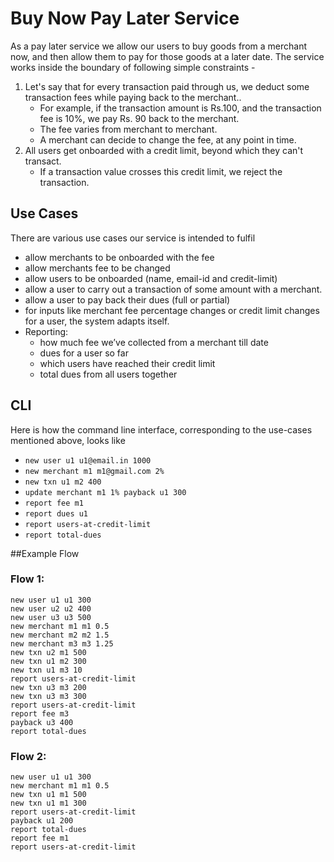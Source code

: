 # Buy Now Pay Later Service
As a pay later service we allow our users to buy goods from a merchant now, and then allow them to pay for those goods at a later date.
The service works inside the boundary of following simple constraints -
1. Let's say that for every transaction paid through us, we deduct some transaction fees
while paying back to the merchant..
   - For example, if the transaction amount is Rs.100, and the transaction fee is 10%,
   we pay Rs. 90 back to the merchant.
   - The fee varies from merchant to merchant.
   - A merchant can decide to change the fee, at any point in time.
2. All users get onboarded with a credit limit, beyond which they can't transact.
   - If a transaction value crosses this credit limit, we reject the transaction.
   
## Use Cases
There are various use cases our service is intended to fulfil
- allow merchants to be onboarded with the fee
- allow merchants fee to be changed
- allow users to be onboarded (name, email-id and credit-limit)
- allow a user to carry out a transaction of some amount with a merchant.
- allow a user to pay back their dues (full or partial)
- for inputs like merchant fee percentage changes or credit limit changes for a user, the
  system adapts itself.
- Reporting:
  - how much fee we’ve collected from a merchant till date
  - dues for a user so far
  - which users have reached their credit limit
  - total dues from all users together
  
## CLI
Here is how the command line interface, corresponding to the use-cases mentioned above, looks like
- `new user u1 u1@email.in 1000` 
- `new merchant m1 m1@gmail.com 2%`
- `new txn u1 m2 400`
- `update merchant m1 1% payback u1 300` 
- `report fee m1`
- `report dues u1`
- `report users-at-credit-limit` 
- `report total-dues`

##Example Flow
### Flow 1:
```
new user u1 u1 300
new user u2 u2 400
new user u3 u3 500
new merchant m1 m1 0.5
new merchant m2 m2 1.5
new merchant m3 m3 1.25
new txn u2 m1 500
new txn u1 m2 300
new txn u1 m3 10
report users-at-credit-limit
new txn u3 m3 200
new txn u3 m3 300
report users-at-credit-limit
report fee m3
payback u3 400
report total-dues
```

### Flow 2:
```
new user u1 u1 300
new merchant m1 m1 0.5
new txn u1 m1 500
new txn u1 m1 300
report users-at-credit-limit
payback u1 200
report total-dues
report fee m1
report users-at-credit-limit
```